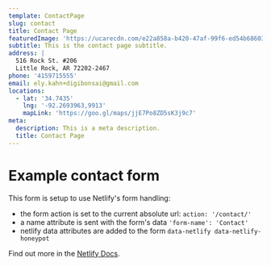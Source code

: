 ```yaml
---
template: ContactPage
slug: contact
title: Contact Page
featuredImage: 'https://ucarecdn.com/e22a858a-b420-47af-99f6-ed54b6860333/'
subtitle: This is the contact page subtitle.
address: |
  516 Rock St. #206
  Little Rock, AR 72202-2467 
phone: '4159715555'
email: ely.kahn+digibonsai@gmail.com
locations:
  - lat: '34.7435'
    lng: '-92.2693963,9913'
    mapLink: 'https://goo.gl/maps/jjE7Po8ZD5sK3j9c7'
meta:
  description: This is a meta description.
  title: Contact Page
---
```


# Example contact form

This form is setup to use Netlify's form handling:

- the form action is set to the current absolute url: `action: '/contact/'`
- a name attribute is sent with the form's data `'form-name': 'Contact'`
- netlify data attributes are added to the form `data-netlify data-netlify-honeypot`

Find out more in the [Netlify Docs](https://www.netlify.com/docs/form-handling/).
